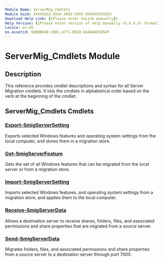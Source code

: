 ```yaml
---
Module Name: ServerMig_Cmdlets
Module Guid: XXXXXXXX-XXXX-XXXX-XXXX-XXXXXXXXXXXX
Download Help Link: {{Please enter FwLink manually}}
Help Version: {{Please enter version of help manually (X.X.X.X) format}}
Locale: en-US
ms.assetid: 02BBB040-10B1-4771-B928-EA4DA6E5D54F
---
```


# ServerMig_Cmdlets Module
## Description
This reference provides cmdlet descriptions and syntax for all Server Migration cmdlets. It lists the cmdlets in alphabetical order based on the verb at the beginning of the cmdlet.

## ServerMig_Cmdlets Cmdlets
### [Export-SmigServerSetting](./Export-SmigServerSetting.md)
Exports selected Windows features and operating system settings from the local computer, and stores them in a migration store.

### [Get-SmigServerFeature](./Get-SmigServerFeature.md)
Gets the set of all Windows features that can be migrated from the local server or from a migration store.

### [Import-SmigServerSetting](./Import-SmigServerSetting.md)
Imports selected Windows features, and operating system settings from a migration store, and applies them to the local computer.

### [Receive-SmigServerData](./Receive-SmigServerData.md)
Allows a destination server to receive shares, folders, files, and associated permissions and share properties that are migrated from a source server.

### [Send-SmigServerData](./Send-SmigServerData.md)
Migrates folders, files, and associated permissions and share properties from a source server to a destination server through port 7000.

